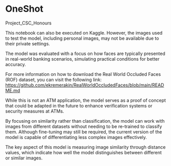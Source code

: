 # OneShot
Project_CSC_Honours

This notebook can also be executed on Kaggle. However, the images used to test the model, including personal images, may not be available due to their private settings.

The model was evaluated with a focus on how faces are typically presented in real-world banking scenarios, simulating practical conditions for better accuracy.

For more information on how to download the Real World Occluded Faces (ROF) dataset, you can visit the following link: https://github.com/ekremerakin/RealWorldOccludedFaces/blob/main/README.md

While this is not an ATM application, the model serves as a proof of concept that could be adapted in the future to enhance verification systems or security measures at ATMs.

By focusing on similarity rather than classification, the model can work with images from different datasets without needing to be re-trained to classify them. Although fine-tuning may still be required, the current version of the model is capable of differentiating less complex images effectively.

The key aspect of this model is measuring image similarity through distance values, which indicate how well the model distinguishes between different or similar images.
